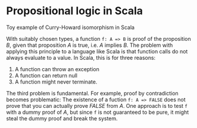 # Propositional logic in Scala
Toy example of Curry-Howard isomorphism in Scala

With suitably chosen types, a function `f: A => B` is proof of the proposition *B*, given that proposition *A* is true, i.e. *A* implies *B*.
The problem with applying this principle to a language like Scala is that function calls do not always evaluate to a value. In Scala, this is for three reasons:
1. A function can throw an exception
2. A function can return null
3. A function might never terminate.

The third problem is fundamental. For example, proof by contradiction becomes problematic:
The existence of a fuction `f: A => FALSE` does not prove that you can actually prove *FALSE* from *A*.
One approach is to test `f` with a dummy proof of *A*, but since `f` is not guaranteed to be pure, it might steal
the dummy proof and break the system.

